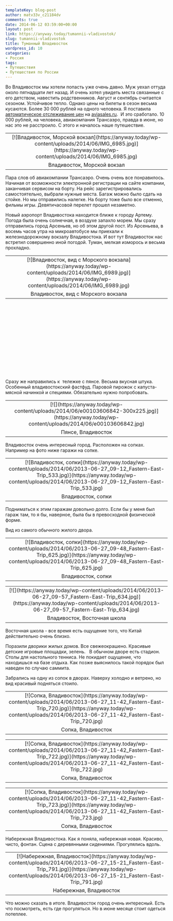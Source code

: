 ```yaml
---
templateKey: blog-post
author: matv33v_c21184dv
comments: true
date: 2014-06-12 03:59:00+00:00
layout: post
link: https://anyway.today/tumannii-vladivostok/
slug: tumannii-vladivostok
title: Туманный Владивосток
wordpress_id: 10
categories:
- Россия
tags:
- Путешествия
- Путешествия по России
---
```




Во Владивосток мы хотели попасть уже очень давно. Муж уехал оттуда около пятнадцати лет назад. И очень хотел увидеть места связанные с его детством, навестить родственников. Август и сентябрь считается сезоном. Устойчивое тепло. Однако цены на билеты в сезон весьма кусаются. Более 30 000 рублей на одного человека. Я поставила [автоматическое отслеживание цен](https://anyway.today/kak-naiti-deshevie-aviabileti/) на [aviasales.ru](https://aviasales.ru/?marker=14510).  И это сработало. 10 000 рублей, на человека, авиакомпания Трансаэро, правда в июне, но нас это не расстроило. С этого и началось наше путешествие.
<table cellpadding="0" style="margin-left: auto; margin-right: auto; text-align: center;" cellspacing="0" align="center" >
<tbody >
<tr >

<td style="text-align: center;" >[![Владивосток, Морской вокзал](https://anyway.today/wp-content/uploads/2014/06/IMG_6985.jpg)](https://anyway.today/wp-content/uploads/2014/06/IMG_6985.jpg)
</td>
</tr>
<tr >

<td style="text-align: center;" >Владивосток, Морской вокзал
</td>
</tr>
</tbody>
</table>
<!-- more -->Пара слов об авиакомпании Трансаэро. Очень очень все понравилось. Начиная от возможности электронной регистрации на сайте компании, заканчивая сервисом на борту. На рейс зарегистрировались самостоятельно, выбрали нужные места. Багаж можно было сдать на стойке. Но мы отправились налегке. На борту тоже было все отменно, фильмы игры. Девятичасовой перелет прошел незаметно.






Новый аэропорт Владивостока находится ближе к городу Артему. Погода была очень солнечная, в воздухе запахло морем. Мы сразу отправились город Арсеньев, но об этом другой пост. Из Арсеньева, в восемь часов утра на микроавтобусе мы приехали к железнодорожному вокзалу Владивостока.
И вот тут Владивосток нас встретил совершенно иной погодой. Туман, мелкая изморось и весьма прохладно.
<table cellpadding="0" width="689" style="margin-left: auto; margin-right: auto; text-align: center; height: 367px;" cellspacing="0" align="center" >
<tbody >
<tr >

<td style="text-align: center;" >[![Владивосток, вид с Морского вокзала](https://anyway.today/wp-content/uploads/2014/06/IMG_6989.jpg)](https://anyway.today/wp-content/uploads/2014/06/IMG_6989.jpg)
</td>
</tr>
<tr >

<td style="text-align: center;" >Владивосток, вид с Морского вокзала
</td>

<td style="text-align: center;" >
</td>

<td style="text-align: center;" >
</td>

<td style="text-align: center;" >
</td>
</tr>
</tbody>
</table>
Сразу же направились к  тележке с пянсе. Весьма вкусная штука. Особенный владивостокский фастфуд. Паровой пирожок с капуста-мясной начинкой и специями. Обязательно нужно попробовать.
<table cellpadding="0" style="margin-left: auto; margin-right: auto; text-align: center;" cellspacing="0" align="center" >
<tbody >
<tr >

<td style="text-align: center;" >[![](https://anyway.today/wp-content/uploads/2014/06/e00103606842-300x225.jpg)](https://anyway.today/wp-content/uploads/2014/06/e00103606842.jpg)
</td>
</tr>
<tr >

<td style="text-align: center;" >Пянсе, Владивосток
</td>
</tr>
</tbody>
</table>
Владивосток очень интересный город. Расположен на сопках. Например на фото ниже гаражи на сопке.
<table cellpadding="0" style="margin-left: auto; margin-right: auto; text-align: center;" cellspacing="0" align="center" >
<tbody >
<tr >

<td style="text-align: center;" >[![Владивосток, сопки](https://anyway.today/wp-content/uploads/2014/06/2013-06-27_09-12_Fastern-East-Trip_533.jpg)](https://anyway.today/wp-content/uploads/2014/06/2013-06-27_09-12_Fastern-East-Trip_533.jpg)
</td>
</tr>
<tr >

<td style="text-align: center;" >Владивосток, сопки
</td>
</tr>
</tbody>
</table>
Подниматься к этим гаражам довольно долго. Если бы у меня был гараж там, то я бы, наверное, была бы в превосходной физической форме.

Вид из самого обычного жилого двора.
<table cellpadding="0" style="margin-left: auto; margin-right: auto; text-align: center;" cellspacing="0" align="center" >
<tbody >
<tr >

<td style="text-align: center;" >[![Владивосток, сопки](https://anyway.today/wp-content/uploads/2014/06/2013-06-27_09-48_Fastern-East-Trip_625.jpg)](https://anyway.today/wp-content/uploads/2014/06/2013-06-27_09-48_Fastern-East-Trip_625.jpg)
</td>
</tr>
<tr >

<td style="text-align: center;" >Владивосток, сопки
</td>
</tr>
</tbody>
</table>
<table cellpadding="0" style="margin-left: auto; margin-right: auto; text-align: center;" cellspacing="0" align="center" >
<tbody >
<tr >

<td style="text-align: center;" >[![](https://anyway.today/wp-content/uploads/2014/06/2013-06-27_09-57_Fastern-East-Trip_634.jpg)](https://anyway.today/wp-content/uploads/2014/06/2013-06-27_09-57_Fastern-East-Trip_634.jpg)
</td>
</tr>
<tr >

<td style="text-align: center;" >Владивосток, Восточная школа
</td>
</tr>
</tbody>
</table>
Восточная школа - все время есть ощущение того, что Китай действительно очень близко.






Поразили дворики жилых домов. Все свежеокрашено. Красивые детские игровые площадки, зелень.   В обычном дворе есть стадион. Столы для настольного тенниса. Не покидает ощущение, что находишься на базе отдыха. Как позже выяснилось такой порядок был наведен по случаю саммита.









Забрались на одну из сопок в дворах. Наверху холодно и ветрено, но вид красивый подняться стоило.
<table cellpadding="0" style="margin-left: auto; margin-right: auto; text-align: center;" cellspacing="0" align="center" >
<tbody >
<tr >

<td style="text-align: center;" >[![Сопка, Владивосток](https://anyway.today/wp-content/uploads/2014/06/2013-06-27_11-42_Fastern-East-Trip_720.jpg)](https://anyway.today/wp-content/uploads/2014/06/2013-06-27_11-42_Fastern-East-Trip_720.jpg)
</td>
</tr>
<tr >

<td style="text-align: center;" >Сопка, Владивосток
</td>
</tr>
</tbody>
</table>
<table cellpadding="0" style="margin-left: auto; margin-right: auto; text-align: center;" cellspacing="0" align="center" >
<tbody >
<tr >

<td style="text-align: center;" >[![Сопка, Владивосток](https://anyway.today/wp-content/uploads/2014/06/2013-06-27_11-42_Fastern-East-Trip_722.jpg)](https://anyway.today/wp-content/uploads/2014/06/2013-06-27_11-42_Fastern-East-Trip_722.jpg)
</td>
</tr>
<tr >

<td style="text-align: center;" >Сопка, Владивосток
</td>
</tr>
</tbody>
</table>
<table cellpadding="0" style="margin-left: auto; margin-right: auto; text-align: center;" cellspacing="0" align="center" >
<tbody >
<tr >

<td style="text-align: center;" >[![Сопка, Владивосток](https://anyway.today/wp-content/uploads/2014/06/2013-06-27_11-42_Fastern-East-Trip_723.jpg)](https://anyway.today/wp-content/uploads/2014/06/2013-06-27_11-42_Fastern-East-Trip_723.jpg)
</td>
</tr>
<tr >

<td style="text-align: center;" >Сопка, Владивосток
</td>
</tr>
</tbody>
</table>
Набережная Владивостока. Как я поняла, набережная новая. Красиво, чисто, фонтан. Сцена с деревянными сидениями. Прогулялись вдоль.
<table cellpadding="0" style="margin-left: auto; margin-right: auto; text-align: center;" cellspacing="0" align="center" >
<tbody >
<tr >

<td style="text-align: center;" >[![Набережная, Владивосток](https://anyway.today/wp-content/uploads/2014/06/2013-06-27_15-21_Fastern-East-Trip_791.jpg)](https://anyway.today/wp-content/uploads/2014/06/2013-06-27_15-21_Fastern-East-Trip_791.jpg)
</td>
</tr>
<tr >

<td style="text-align: center;" >Набережная, Владивосток
</td>
</tr>
</tbody>
</table>
Что можно сказать в итоге. Владивосток город очень интересный. Есть что посмотреть, есть где прогуляться. Но в июне месяце стоит одеться потеплее.







